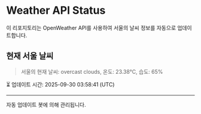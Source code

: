 
# Weather API Status

이 리포지토리는 OpenWeather API를 사용하여 서울의 날씨 정보를 자동으로 업데이트합니다.

## 현재 서울 날씨
> 서울의 현재 날씨: overcast clouds, 온도: 23.38°C, 습도: 65%

⏳ 업데이트 시간: 2025-09-30 03:58:41 (UTC)

---
자동 업데이트 봇에 의해 관리됩니다.
